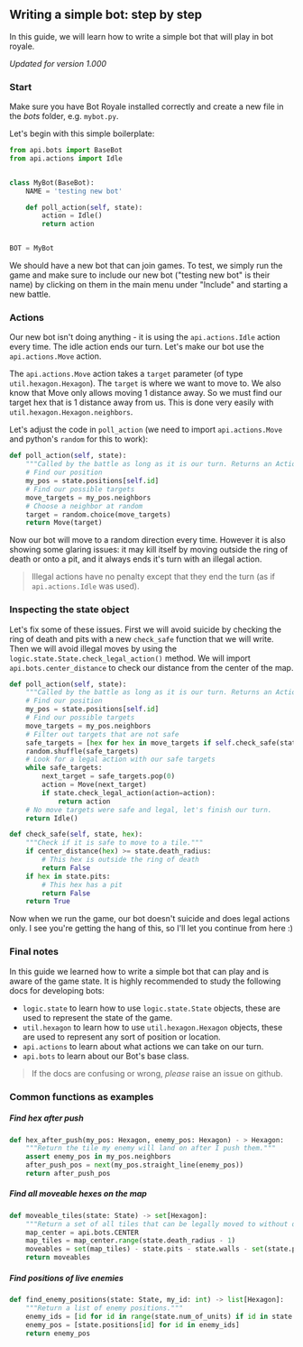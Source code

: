## Writing a simple bot: step by step

In this guide, we will learn how to write a simple bot that will play in bot royale.

*Updated for version 1.000*

### Start
Make sure you have Bot Royale installed correctly and create a new file in the *bots* folder, e.g. `mybot.py`.


Let's begin with this simple boilerplate:
```python
from api.bots import BaseBot
from api.actions import Idle


class MyBot(BaseBot):
    NAME = 'testing new bot'

    def poll_action(self, state):
        action = Idle()
        return action


BOT = MyBot
```

We should have a new bot that can join games. To test, we simply run the game and make sure to include our new bot ("testing new bot" is their name) by clicking on them in the main menu under "Include" and starting a new battle.

### Actions
Our new bot isn't doing anything - it is using the `api.actions.Idle` action every time. The idle action ends our turn. Let's make our bot use the `api.actions.Move` action.

The `api.actions.Move` action takes a `target` parameter (of type `util.hexagon.Hexagon`). The `target` is where we want to move to. We also know that Move only allows moving 1 distance away. So we must find our target hex that is 1 distance away from us. This is done very easily with `util.hexagon.Hexagon.neighbors`.

Let's adjust the code in `poll_action` (we need to import `api.actions.Move` and python's `random` for this to work):

```python
def poll_action(self, state):
    """Called by the battle as long as it is our turn. Returns an Action."""
    # Find our position
    my_pos = state.positions[self.id]
    # Find our possible targets
    move_targets = my_pos.neighbors
    # Choose a neighbor at random
    target = random.choice(move_targets)
    return Move(target)
```

Now our bot will move to a random direction every time. However it is also showing some glaring issues: it may kill itself by moving outside the ring of death or onto a pit, and it always ends it's turn with an illegal action.

> Illegal actions have no penalty except that they end the turn (as if `api.actions.Idle` was used).


### Inspecting the state object
Let's fix some of these issues. First we will avoid suicide by checking the ring of death and pits with a new `check_safe` function that we will write. Then we will avoid illegal moves by using the `logic.state.State.check_legal_action()` method. We will import `api.bots.center_distance` to check our distance from the center of the map.


```python
def poll_action(self, state):
    """Called by the battle as long as it is our turn. Returns an Action."""
    # Find our position
    my_pos = state.positions[self.id]
    # Find our possible targets
    move_targets = my_pos.neighbors
    # Filter out targets that are not safe
    safe_targets = [hex for hex in move_targets if self.check_safe(state, hex)]
    random.shuffle(safe_targets)
    # Look for a legal action with our safe targets
    while safe_targets:
        next_target = safe_targets.pop(0)
        action = Move(next_target)
        if state.check_legal_action(action=action):
            return action
    # No move targets were safe and legal, let's finish our turn.
    return Idle()

def check_safe(self, state, hex):
    """Check if it is safe to move to a tile."""
    if center_distance(hex) >= state.death_radius:
        # This hex is outside the ring of death
        return False
    if hex in state.pits:
        # This hex has a pit
        return False
    return True
```

Now when we run the game, our bot doesn't suicide and does legal actions only. I see you're getting the hang of this, so I'll let you continue from here :)

### Final notes
In this guide we learned how to write a simple bot that can play and is aware of the game state. It is highly recommended to study the following docs for developing bots:

- `logic.state` to learn how to use `logic.state.State` objects, these are used to represent the state of the game.
- `util.hexagon` to learn how to use `util.hexagon.Hexagon` objects, these are used to represent any sort of position or location.
- `api.actions` to learn about what actions we can take on our turn.
- `api.bots` to learn about our Bot's base class.

> If the docs are confusing or wrong, *please* raise an issue on github.


### Common functions as examples

##### Find hex after push
```python
def hex_after_push(my_pos: Hexagon, enemy_pos: Hexagon) - > Hexagon:
    """Return the tile my enemy will land on after I push them."""
    assert enemy_pos in my_pos.neighbors
    after_push_pos = next(my_pos.straight_line(enemy_pos))
    return after_push_pos
```

##### Find all moveable hexes on the map
```python
def moveable_tiles(state: State) -> set[Hexagon]:
    """Return a set of all tiles that can be legally moved to without dying."""
    map_center = api.bots.CENTER
    map_tiles = map_center.range(state.death_radius - 1)
    moveables = set(map_tiles) - state.pits - state.walls - set(state.positions)
    return moveables
```

##### Find positions of live enemies
```python
def find_enemy_positions(state: State, my_id: int) -> list[Hexagon]:
    """Return a list of enemy positions."""
    enemy_ids = [id for id in range(state.num_of_units) if id in state.alive_mask and id != my_id]
    enemy_pos = [state.positions[id] for id in enemy_ids]
    return enemy_pos
```
